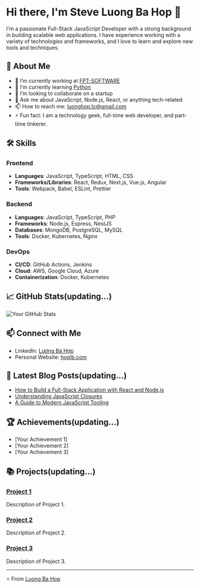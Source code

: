 # Hi there, I'm Steve Luong Ba Hop 👋

I'm a passionate Full-Stack JavaScript Developer with a strong background in building scalable web applications. I have experience working with a variety of technologies and frameworks, and I love to learn and explore new tools and techniques.

## 🚀 About Me

- 🔭 I’m currently working at [FPT-SOFTWARE](https://fptsoftware.com/)
- 🌱 I’m currently learning [Python](https://www.python.org/)
- 👯 I’m looking to collaborate on a startup
- 💬 Ask me about JavaScript, Node.js, React, or anything tech-related
- 📫 How to reach me: luonghop.lc@gmail.com
- ⚡ Fun fact: I am a technology geek, full-time web developer, and part-time tinkerer.

## 🛠️ Skills

### Frontend
- **Languages**: JavaScript, TypeScript, HTML, CSS
- **Frameworks/Libraries**: React, Redux, Next.js, Vue.js, Angular
- **Tools**: Webpack, Babel, ESLint, Prettier

### Backend
- **Languages**: JavaScript, TypeScript, PHP
- **Frameworks**: Node.js, Express, NestJS
- **Databases**: MongoDB, PostgreSQL, MySQL
- **Tools**: Docker, Kubernetes, Nginx

### DevOps
- **CI/CD**: GitHub Actions, Jenkins
- **Cloud**: AWS, Google Cloud, Azure
- **Containerization**: Docker, Kubernetes

## 📈 GitHub Stats(updating...)

![Your GitHub Stats](https://github-readme-stats.vercel.app/api?username=your-github-username&show_icons=true&theme=radical)

## 📫 Connect with Me

- LinkedIn: [Lương Bá Hợp](https://www.linkedin.com/in/steve-luong-ba-hop-88890ba0/)
- Personal Website: [hoplb.com](https://hoplb.com)

## 📝 Latest Blog Posts(updating...)

<!-- BLOG-POST-LIST:START -->
- [How to Build a Full-Stack Application with React and Node.js](https://your-blog.com/full-stack-react-node)
- [Understanding JavaScript Closures](https://your-blog.com/javascript-closures)
- [A Guide to Modern JavaScript Tooling](https://your-blog.com/modern-js-tooling)
<!-- BLOG-POST-LIST:END -->

## 🏆 Achievements(updating...)

- [Your Achievement 1]
- [Your Achievement 2]
- [Your Achievement 3]

## 📚 Projects(updating...)

### [Project 1](https://github.com/your-github-username/project-1)
Description of Project 1.

### [Project 2](https://github.com/your-github-username/project-2)
Description of Project 2.

### [Project 3](https://github.com/your-github-username/project-3)
Description of Project 3.

---

⭐️ From [Luong Ba Hop](https://github.com/luongbahop)
